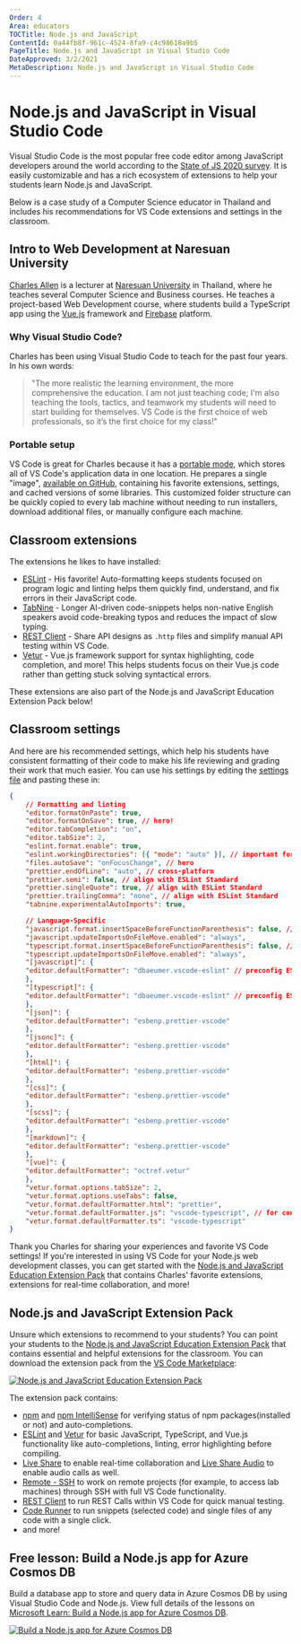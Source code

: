 ```yaml
---
Order: 4
Area: educators
TOCTitle: Node.js and JavaScript
ContentId: 0a44fb8f-961c-4524-8fa9-c4c98618a9b5
PageTitle: Node.js and JavaScript in Visual Studio Code
DateApproved: 3/2/2021
MetaDescription: Node.js and JavaScript in Visual Studio Code
---
```


# Node.js and JavaScript in Visual Studio Code

Visual Studio Code is the most popular free code editor among JavaScript developers around the world according to the [State of JS 2020 survey](https://2020.stateofjs.com/other-tools/#text_editors). It is easily customizable and has a rich ecosystem of extensions to help your students learn Node.js and JavaScript.

Below is a case study of a Computer Science educator in Thailand and includes his recommendations for VS Code extensions and settings in the classroom.

## Intro to Web Development at Naresuan University

[Charles Allen](https://th.linkedin.com/in/ajahncharles) is a lecturer at [Naresuan University](https://www.nu.ac.th) in Thailand, where he teaches several Computer Science and Business courses. He teaches a project-based Web Development course, where students build a TypeScript app using the [Vue.js](https://vuejs.org) framework and [Firebase](https://firebase.google.com) platform.

### Why Visual Studio Code?

Charles has been using Visual Studio Code to teach for the past four years. In his own words:

> "The more realistic the learning environment, the more comprehensive the education. I am not just teaching code; I'm also teaching the tools, tactics, and teamwork my students will need to start building for themselves. VS Code is the first choice of web professionals, so it’s the first choice for my class!"

### Portable setup

VS Code is great for Charles because it has a [portable mode](/docs/editor/portable.md), which stores all of VS Code's application data in one location. He prepares a single "image", [available on GitHub](https://github.com/AjahnCharles/lab-image-win), containing his favorite extensions, settings, and cached versions of some libraries. This customized folder structure can be quickly copied to every lab machine without needing to run installers, download additional files, or manually configure each machine.

## Classroom extensions

The extensions he likes to have installed:

* [ESLint](https://marketplace.visualstudio.com/items?itemName=dbaeumer.vscode-eslint) - His favorite! Auto-formatting keeps students focused on program logic and linting helps them quickly find, understand, and fix errors in their JavaScript code.
* [TabNine](https://marketplace.visualstudio.com/items?itemName=TabNine.tabnine-vscode) - Longer AI-driven code-snippets helps non-native English speakers avoid code-breaking typos and reduces the impact of slow typing.
* [REST Client](https://marketplace.visualstudio.com/items?itemName=humao.rest-client) - Share API designs as `.http` files and simplify manual API testing within VS Code.
* [Vetur](https://marketplace.visualstudio.com/items?itemName=octref.vetur) - Vue.js framework support for syntax highlighting, code completion, and more! This helps students focus on their Vue.js code rather than getting stuck solving syntactical errors.

These extensions are also part of the Node.js and JavaScript Education Extension Pack below!

## Classroom settings

And here are his recommended settings, which help his students have consistent formatting of their code to make his life reviewing and grading their work that much easier. You can use his settings by editing the [settings file](/docs/getstarted/settings.md) and pasting these in:

```json
{
    // Formatting and linting
    "editor.formatOnPaste": true,
    "editor.formatOnSave": true, // hero!
    "editor.tabCompletion": "on",
    "editor.tabSize": 2,
    "eslint.format.enable": true,
    "eslint.workingDirectories": [{ "mode": "auto" }], // important for mono-repo projects
    "files.autoSave": "onFocusChange", // hero
    "prettier.endOfLine": "auto", // cross-platform
    "prettier.semi": false, // align with ESLint Standard
    "prettier.singleQuote": true, // align with ESLint Standard
    "prettier.trailingComma": "none", // align with ESLint Standard
    "tabnine.experimentalAutoImports": true,

    // Language-Specific
    "javascript.format.insertSpaceBeforeFunctionParenthesis": false, // align with ESLint Standard
    "javascript.updateImportsOnFileMove.enabled": "always",
    "typescript.format.insertSpaceBeforeFunctionParenthesis": false, // align with ESLint Standard
    "typescript.updateImportsOnFileMove.enabled": "always",
    "[javascript]": {
    "editor.defaultFormatter": "dbaeumer.vscode-eslint" // preconfig ESLint
    },
    "[typescript]": {
    "editor.defaultFormatter": "dbaeumer.vscode-eslint" // preconfig ESLint
    },
    "[json]": {
    "editor.defaultFormatter": "esbenp.prettier-vscode"
    },
    "[jsonc]": {
    "editor.defaultFormatter": "esbenp.prettier-vscode"
    },
    "[html]": {
    "editor.defaultFormatter": "esbenp.prettier-vscode"
    },
    "[css]": {
    "editor.defaultFormatter": "esbenp.prettier-vscode"
    },
    "[scss]": {
    "editor.defaultFormatter": "esbenp.prettier-vscode"
    },
    "[markdown]": {
    "editor.defaultFormatter": "esbenp.prettier-vscode"
    },
    "[vue]": {
    "editor.defaultFormatter": "octref.vetur"
    },
    "vetur.format.options.tabSize": 2,
    "vetur.format.options.useTabs": false,
    "vetur.format.defaultFormatter.html": "prettier",
    "vetur.format.defaultFormatter.js": "vscode-typescript", // for consistency with TS option
    "vetur.format.defaultFormatter.ts": "vscode-typescript"
}
```

Thank you Charles for sharing your experiences and favorite VS Code settings! If you're interested in using VS Code for your Node.js web development classes, you can get started with the [Node.js and JavaScript Education Extension Pack](https://marketplace.visualstudio.com/items?itemName=tanhakabir.node-js-education-extension-pack) that contains Charles' favorite extensions, extensions for real-time collaboration, and more!

## Node.js and JavaScript Extension Pack

Unsure which extensions to recommend to your students? You can point your students to the [Node.js and JavaScript Education Extension Pack](https://marketplace.visualstudio.com/items?itemName=tanhakabir.node-js-education-extension-pack) that contains essential and helpful extensions for the classroom. You can download the extension pack from the [VS Code Marketplace](https://marketplace.visualstudio.com/vscode):

[![Node.js and JavaScript Education Extension Pack](images/nodejs/node-js-extension-pack.png)](https://marketplace.visualstudio.com/items?itemName=tanhakabir.node-js-education-extension-pack)

The extension pack contains:

* [npm](https://marketplace.visualstudio.com/items?itemName=eg2.vscode-npm-script) and [npm IntelliSense](https://marketplace.visualstudio.com/items?itemName=christian-kohler.npm-intellisense) for verifying status of npm packages(installed or not) and auto-completions.
* [ESLint](https://marketplace.visualstudio.com/items?itemName=dbaeumer.vscode-eslint) and [Vetur](https://marketplace.visualstudio.com/items?itemName=octref.vetur) for basic JavaScript, TypeScript, and Vue.js functionality like auto-completions, linting, error highlighting before compiling.
* [Live Share](https://marketplace.visualstudio.com/items?itemName=MS-vsliveshare.vsliveshare-pack) to enable real-time collaboration and [Live Share Audio](https://marketplace.visualstudio.com/items?itemName=MS-vsliveshare.vsliveshare-audio) to enable audio calls as well.
* [Remote - SSH](https://marketplace.visualstudio.com/items?itemName=ms-vscode-remote.remote-ssh) to work on remote projects (for example, to access lab machines) through SSH with full VS Code functionality.
* [REST Client](https://marketplace.visualstudio.com/items?itemName=humao.rest-client) to run REST Calls within VS Code for quick manual testing.
* [Code Runner](https://marketplace.visualstudio.com/items?itemName=formulahendry.code-runner) to run snippets (selected code) and single files of any code with a single click.
* and more!

## Free lesson: Build a Node.js app for Azure Cosmos DB

Build a database app to store and query data in Azure Cosmos DB by using Visual Studio Code and Node.js. View full details of the lessons on [Microsoft Learn: Build a Node.js app for Azure Cosmos DB](https://docs.microsoft.com/learn/modules/build-node-cosmos-app-vscode).

[![Build a Node.js app for Azure Cosmos DB](images/nodejs/learn-build-node-app.png)](https://docs.microsoft.com/learn/modules/build-node-cosmos-app-vscode)
